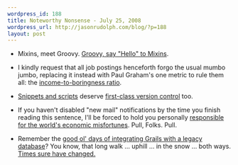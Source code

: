 ```yaml
--- 
wordpress_id: 188
title: Noteworthy Nonsense - July 25, 2008
wordpress_url: http://jasonrudolph.com/blog/?p=188
layout: post
---
```

* Mixins, meet Groovy.  [Groovy, say "Hello" to Mixins](http://fisheye.codehaus.org/browse/groovy/trunk/groovy/groovy-core/src/test/groovy/lang/vm5/MixinTest.groovy?r=13045 "FishEye: file groovy/trunk/groovy/groovy-core/src/test/groovy/lang/vm5/MixinTest.groovy").

* I kindly request that all job postings henceforth forgo the usual mumbo jumbo, replacing it instead with Paul Graham's one metric to rule them all: the [income-to-boringness ratio](http://www.paulgraham.com/prcmc.html "The Pooled-Risk Company Management Company").

* [Snippets and scripts](http://gist.github.com/gists "Gist &mdash; GitHub") deserve [first-class version control](http://github.com/blog/119-intro-to-gist-video "Intro to Gist Video &mdash; GitHub") too.

* If you haven't disabled "new mail" notifications by the time you finish reading this sentence, I'll be forced to hold you personally [responsible for the world's economic misfortunes](http://www.43folders.com/2008/07/21/procrastination-ding "Chronic Procrastination and the Cost of the &quot;Ding!&quot; | 43 Folders").  Pull, Folks. Pull.

* Remember the [good ol' days of integrating Grails with a legacy database](http://jasonrudolph.com/blog/2006/06/20/hoisting-grails-to-your-legacy-db/ "jasonrudolph.com/blog -- Hoisting Grails to Your Legacy DB")?  You know, that long walk ... uphill ... in the snow ... both ways.  [Times sure have changed.](http://grag.sourceforge.net/documentation.html "GRAG - The GRails Application Generator")
